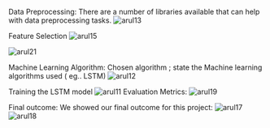 Data Preprocessing:
                 There are a number of libraries available that can help with data preprocessing tasks.
                ![arul13](https://github.com/ARULMURUGANSCSE21/phase-5/assets/146175868/168d03b1-236c-44d9-91fb-adaf3988c198)
                
Feature Selection
                 ![arul15](https://github.com/ARULMURUGANSCSE21/phase-5/assets/146175868/cc2711d1-a66b-4fe4-a4d7-854e751f0ebb)

![arul21](https://github.com/ARULMURUGANSCSE21/phase-5/assets/146175868/f1185e90-c382-47f8-a341-b25ff486416e)

Machine Learning Algorithm:
           Chosen algorithm ; state the Machine learning algorithms used ( eg.. LSTM)
           ![arul12](https://github.com/ARULMURUGANSCSE21/phase-5/assets/146175868/8c27c5a7-5b6f-48b7-a9c2-63591d80eb5a)
           
Training the LSTM model
![arul11](https://github.com/ARULMURUGANSCSE21/phase-5/assets/146175868/a4e5caf5-f1b0-4595-b82e-f54c3a0223e2)
Evaluation Metrics:
             ![arul19](https://github.com/ARULMURUGANSCSE21/phase-5/assets/146175868/5e70f950-60de-4aea-8770-9449624ab48e)

 Final outcome:
             We showed our final outcome for this project:
![arul17](https://github.com/ARULMURUGANSCSE21/phase-5/assets/146175868/722a4895-50bb-484a-bafc-0f04b9890979)
![arul18](https://github.com/ARULMURUGANSCSE21/phase-5/assets/146175868/786669ee-b9a1-4bc7-9970-69c5961c3885)



